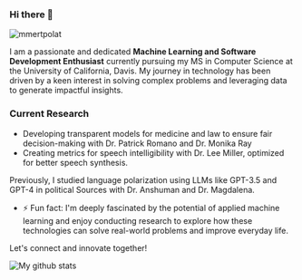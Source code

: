 <!--
**NikitaEmberi/NikitaEmberi** is a ✨ _special_ ✨ repository because its `README.md` (this file) appears on your GitHub profile.

Here are some ideas to get you started:

- 🔭 I’m currently working on ...
- 🌱 I’m currently learning ...
- 👯 I’m looking to collaborate on ...
- 🤔 I’m looking for help with ...
- 💬 Ask me about ...
- 📫 How to reach me: ...
- 😄 Pronouns: ...
- ⚡ Fun fact: ...
-->
### Hi there 👋
<p align="left"> <img src="https://komarev.com/ghpvc/?username=NikitaEmberi&label=Profile%20views&color=0e75b6&style=flat" alt="mmertpolat" /> </p>

I am a passionate and dedicated **Machine Learning and Software Development Enthusiast** currently pursuing my MS in Computer Science at the University of California, Davis. 
My journey in technology has been driven by a keen interest in solving complex problems and leveraging data to generate impactful insights.

### Current Research
- Developing transparent models for medicine and law to ensure fair decision-making with Dr. Patrick Romano and Dr. Monika Ray
- Creating metrics for speech intelligibility with Dr. Lee Miller, optimized for better speech synthesis.
  
Previously, I studied language polarization using LLMs like GPT-3.5 and GPT-4 in political Sources with Dr. Anshuman and Dr. Magdalena.
 
- ⚡ Fun fact: I'm deeply fascinated by the potential of applied machine learning and enjoy conducting research to explore how these technologies can solve real-world problems and improve everyday life.

Let's connect and innovate together!

<img align="center" src="https://github-readme-streak-stats.herokuapp.com/?user=NikitaEmberi&date_format=M%20j%5B%2C%20Y%5D" alt="My github stats" />





